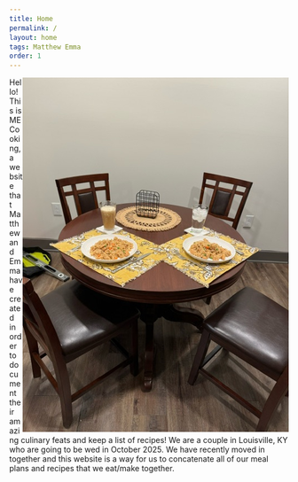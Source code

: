 ```yaml
---
title: Home
permalink: /
layout: home
tags: Matthew Emma
order: 1
---
```

<html>
    <body>
        <img src="assets/img/DinnerTable.jpeg" alt="Table" align="right">
        <div margin-left="60px" margin-right="60px">
            <p>Hello! This is ME Cooking, a website that Matthew and Emma have created in order to document their amazing culinary feats and keep a list of recipes! We are a couple in Louisville, KY who are going to be wed in October 2025. We have recently moved in together and this website is a way for us to concatenate all of our meal plans and recipes that we eat/make together.
            </p>
        </div>
    </body>
</html>
